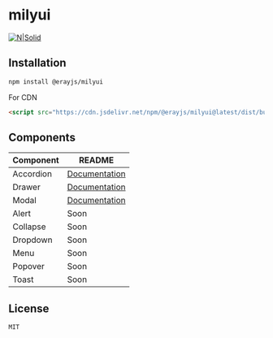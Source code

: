 # milyui

[![N|Solid](https://i.ibb.co/TR8gNGc/mily.png)](https://www.npmjs.com/package/@erayjs/milyui)

## Installation

```sh
npm install @erayjs/milyui
```

For CDN

```html
<script src="https://cdn.jsdelivr.net/npm/@erayjs/milyui@latest/dist/bundle.js"></script>
```

## Components

| Component | README                                                               |
| --------- | -------------------------------------------------------------------- |
| Accordion | [Documentation](https://milyui.vercel.app/components/accordion.html) |
| Drawer    | [Documentation](https://milyui.vercel.app/components/drawer.html)    |
| Modal     | [Documentation](https://milyui.vercel.app/components/modal.html)     |
| Alert     | Soon                                                                 |
| Collapse  | Soon                                                                 |
| Dropdown  | Soon                                                                 |
| Menu      | Soon                                                                 |
| Popover   | Soon                                                                 |
| Toast     | Soon                                                                 |

## License

```html
MIT
```
